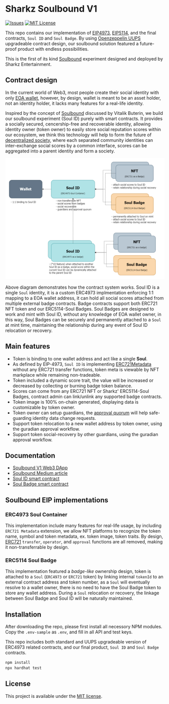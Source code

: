 # Sharkz Soulbound V1

[![Issues][issues-shield]][issues-url]
[![MIT License][license-shield]][license-url]
<!-- [![Contributors][contributors-shield]][contributors-url] -->
<!-- [![Forks][forks-shield]][forks-url] -->
<!-- [![Stargazers][stars-shield]][stars-url] -->

This repo contains our implementation of [EIP4973](https://eips.ethereum.org/EIPS/eip-4973), [EIP5114](https://eips.ethereum.org/EIPS/eip-5114), and the final contracts, `Soul ID` and `Soul Badge`. By using [Openzeppelin UUPS](https://blog.openzeppelin.com/workshop-recap-deploying-more-efficient-upgradeable-contracts/) upgradeable contract design, our soulbound solution featured a future-proof product with endless possibilities.

This is the first of its kind [Soulbound](https://vitalik.ca/general/2022/01/26/soulbound.html) experiment designed and deployed by Sharkz Entertainment.

## Contract design

In the current world of Web3, most people create their social identity with only [EOA wallet](https://ethereum.org/en/glossary/#eoa), however, by design, wallet is meant to be an asset holder, not an identity holder, it lacks many features for a real-life identity.

Inspired by the concept of [Soulbound](https://vitalik.ca/general/2022/01/26/soulbound.html) discussed by Vitalik Buterin, we build our soulbound experiment (Soul ID) purely with smart contracts. It provides a socially secured, cencership-free and recoverable identity, allowing identity owner (token owner) to easily store social reputation scores within our ecosystem, we think this technology will help to form the future of [decentralized society](https://papers.ssrn.com/sol3/papers.cfm?abstract_id=4105763), where each separated community identities can inter-exchange social scores by a common interface, scores can be aggregated into a parent identity and form a society.

![Screenshot](docs/soulid-expand.jpg)

Above diagram demonstrates how the contract system works.
Soul ID is a single `Soul` identity, it is a custom ERC4973 implmentation enforcing 1:1 mapping to a EOA wallet address, it can hold all social scores attached from multiple external badge contracts. Badge contracts support both ERC721 NFT token and our ERC5114-Soul Badges. Soul Badges are designed to work and mint with Soul ID, without any  knowledge of EOA wallet owner, in this way, Soul Badges can be securely and permanently attached to a `Soul` at mint time, maintaining the relationship during any event of Soul ID relocation or recovery.

## Main features

- Token is binding to one wallet address and act like a single **Soul**.
- As defined by EIP-4973, `Soul ID` is implementing [ERC721Metadata](https://eips.ethereum.org/EIPS/eip-721) without any ERC721 transfer functions, token meta is viewable by NFT markplace while remaining non-tradeable.
- Token included a dynamic score trait, the value will be increased or decreased by collecting or burning badge token balance.
- Scores can come from any ERC721 NFT or Sharkz' ERC5114-Soul Badges, contract admin can link/unlink any supported badge contracts.
- Token image is 100% on-chain generated, displaying data is customizable by token owner.
- Token owner can setup guardians, the [approval quorum](https://findhoalaw.com/tag/majority-of-quorum/) will help safe-guarding identity data change requests.
- Support token relocation to a new wallet address by token owner, using the guradian approval workflow.
- Support token social-recovery by other guardians, using the guradian approval workflow.

## Documentation

- [Soulbound V1 Web3 DApp](https://sharkzent.io/soulbound/v1)
- [Soulbound Medium article](https://medium.com/@sharkzent/sharkz-soulbound-101-26b5933edcc9)
- [Soul ID smart contract](https://etherscan.io/address/0x12DEb1Cb5732E40Dd55B89aBB6D5C31dF13A6e38#readProxyContract)
- [Soul Badge smart contract](https://etherscan.io/address/0x43013825FA33C5CC93b3B72AdE12D58fCFF2d712#code)

## Soulbound EIP implementations

### ERC4973 Soul Container

This implementation include many features for real-life usage, by including `ERC721 Metadata` extension, we allow NFT platforms to recognize the token name, symbol and token metadata, ex. token image, token traits. By design, [ERC721](https://eips.ethereum.org/EIPS/eip-721) `transfer`, `operator`, and `approval` functions are all removed, making it non-transferrable by design.

### ERC5114 Soul Badge

This implementation featured a *badge-like* ownership design, token is attached to a `Soul` (`ERC4973` or `ERC721` token) by linking internal `tokenId` to an external contract address and token number, as a `Soul` will eventually resolve to a wallet owner, there is no need to have the Soul Badge token to store any wallet address. During a `Soul` relocation or recovery, the linkage between Soul Badge and Soul ID will be naturally maintained.

## Installation

After downloading the repo, please first install all necessory NPM modules. Copy the `.env-sample` as `.env`, and fill in all API and test keys.

This repo includes both standard and UUPS upgradeable version of ERC4973 related contracts, and our final product, `Soul ID` and `Soul Badge` contracts.

```sh
npm install
npx hardhat test
```

## License

This project is available under the [MIT license](https://opensource.org/licenses/MIT).

<!-- MARKDOWN LINKS & IMAGES -->

<!-- https://www.markdownguide.org/basic-syntax/#reference-style-links -->
[issues-shield]: https://img.shields.io/github/issues/TeamSHARKZ/soulbound.svg?style=for-the-badge
[issues-url]: https://github.com/TeamSHARKZ/soulbound/issues
[license-shield]: https://img.shields.io/badge/License-MIT-green.svg?style=for-the-badge
[license-url]: https://github.com/TeamSHARKZ/soulbound/LICENSE